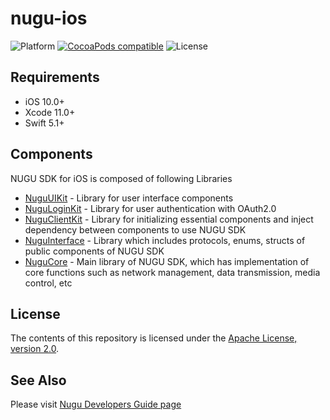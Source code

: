 # nugu-ios
![Platform](https://img.shields.io/badge/platform-iOS-999999)
[![CocoaPods compatible](https://img.shields.io/cocoapods/v/NuguClientKit)](https://github.com/nugu-developers/nugu-ios)
![License](https://img.shields.io/github/license/nugu-developers/nugu-ios)

## Requirements
- iOS 10.0+
- Xcode 11.0+
- Swift 5.1+

## Components
NUGU SDK for iOS is composed of following Libraries 
- [NuguUIKit](NuguUIKit/) - Library for user interface components
- [NuguLoginKit](NuguLoginKit/) - Library for user authentication with OAuth2.0
- [NuguClientKit](NuguClientKit/) - Library for initializing essential components and inject dependency between components to use NUGU SDK
- [NuguInterface](NuguInterface/) - Library which includes protocols, enums, structs of public components of NUGU SDK 
- [NuguCore](NuguCore/) - Main library of NUGU SDK, which has implementation of core functions such as network management, data transmission, media control, etc

## License
The contents of this repository is licensed under the
[Apache License, version 2.0](http://www.apache.org/licenses/LICENSE-2.0).

## See Also
Please visit [Nugu Developers Guide page](https://developers-doc.nugu.co.kr/nugu-sdk/platform/ios)
